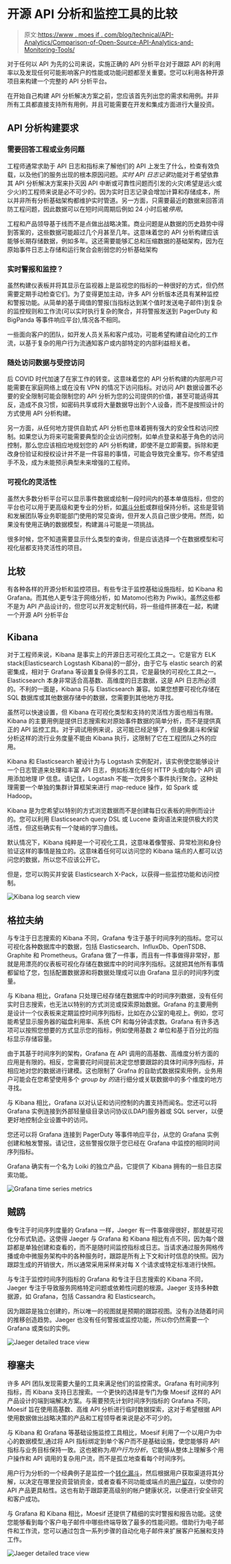 # 开源 API 分析和监控工具的比较

> 原文:[https://www . moes if . com/blog/technical/API-Analytics/Comparison-of-Open-Source-API-Analytics-and-Monitoring-Tools/](https://www.moesif.com/blog/technical/api-analytics/Comparison-of-Open-Source-API-Analytics-and-Monitoring-Tools/)

对于任何以 API 为先的公司来说，实施正确的 API 分析平台对于跟踪 API 的利用率以及发现任何可能影响客户的性能或功能问题都至关重要。您可以利用各种开源项目来构建一个完整的 API 分析平台。

在开始自己构建 API 分析解决方案之前，您应该首先列出您的需求和用例。并非所有工具都直接支持所有用例，并且可能需要在开发和集成方面进行大量投资。

## API 分析构建要求

### 需要回答工程或业务问题

工程师通常求助于 API 日志和指标来了解他们的 API 上发生了什么，检查有效负载，以及他们的服务出现的根本原因问题。*实时 API 日志记录*功能对于希望依靠其 API 分析解决方案来扑灭因 API 中断或可靠性问题而引发的火灾(希望是远火或少火)的工程师来说是必不可少的。因为实时日志记录会增加计算和存储成本，所以并非所有分析基础架构都维护实时管道。另一方面，只需要最近的数据来回答消防工程问题，因此数据可以在短时间周期后例如 24 小时后被*停用*。

工程和产品领导基于线而不是点做出战略决策。商业问题是从数据的历史趋势中得到答案的，这些数据可能超过几个月甚至几年。这意味着您的 API 分析构建应该能够长期存储数据，例如多年。这还需要能够汇总和压缩数据的基础架构，因为在原始事件日志上存储和运行聚合会削弱您的分析基础架构

### 实时警报和监控？

虽然构建仪表板并将其显示在监视器上是监视您的指标的一种很好的方式，但仍然需要定期手动检查它们。为了变得更加主动，许多 API 分析版本还具有某种监控和警报功能。从简单的基于阈值的警报(当指标达到某个值时发送电子邮件)到复杂的监控规则和工作流(可以实时执行复杂的聚合，并将警报发送到 PagerDuty 和 BigPanda 等事件响应平台),情况各不相同。

一些面向客户的团队，如开发人员关系和客户成功，可能希望构建自动化的工作流，以基于复杂的用户行为流通知客户或内部特定的内部利益相关者。

### 随处访问数据与受控访问

后 COVID 时代加速了在家工作的转变。这意味着您的 API 分析构建的内部用户可能需要在家庭网络上或在没有 VPN 的情况下访问指标。对访问 API 数据设置不必要的安全限制可能会限制您的 API 分析为您的公司提供的价值，甚至可能适得其反，造成不良习惯，如密码共享或将大量数据导出到个人设备，而不是按照设计的方式使用 API 分析构建。

另一方面，从任何地方提供自助式 API 分析也意味着拥有强大的安全性和访问控制。如果您认为将来可能需要典型的企业访问控制，如单点登录和基于角色的访问控制，那么您应该相应地规划您的 API 分析构建，即使不是立即需要。拆除和更改身份验证和授权设计并不是一件容易的事情，可能会导致完全重写。你不希望措手不及，成为未能预示典型未来增强的工程师。

### 可视化的灵活性

虽然大多数分析平台可以显示事件数据或绘制一段时间内的基本单值指标，但您的平台也可以用于更高级和更专业的分析，如[漏斗分析](/blog/technical/api-analytics/Mastering-API-Analytics-for-API-Programs-Chapter-1/)或群组保持分析。这些是营销和发展团队等业务职能部门使用的常见查询，但开发人员自己很少使用。然而，如果没有使用正确的数据模型，构建漏斗可能是一项挑战。

很多时候，您不知道需要显示什么类型的查询，但是应该选择一个在数据模型和可视化层都支持灵活性的项目。

## 比较

有各种各样的开源分析和监控项目。有些专注于监控基础设施指标，如 Kibana 和 Grafana。而其他人更专注于网络分析，如 Matomo(也称为 Piwik)。虽然这些都不是为 API 产品设计的，但您可以开发定制代码，将一些组件拼凑在一起，构建一个开源 API 分析平台

## Kibana

对于工程师来说，Kibana 是事实上的开源日志可视化工具之一。它是官方 ELK stack(Elasticsearch Logstash Kibana)的一部分，由于它与 elastic search 的紧密集成，相对于 Grafana 等设置复杂得多的工具，它是最快的可视化工具之一。Elasticsearch 本身非常适合高基数、高维度的日志数据，这是 API 日志所必须的。不利的一面是，Kibana 只与 Elasticsearch 兼容。如果您想要可视化存储在 SQL 数据库或其他数据存储中的数据，您需要到其他地方寻找。

虽然可以快速设置，但 Kibana 在可视化类型和支持的灵活性方面也相当有限。Kibana 的主要用例是提供日志搜索和对原始事件数据的简单分析，而不是提供真正的 API 监控工具。对于调试用例来说，这可能已经足够了，但是像漏斗和保留分析这样的流行业务度量不能由 Kibana 执行，这限制了它在工程团队之外的应用。

Kibana 和 Elasticsearch 被设计为与 Logstash 实例配对，该实例使您能够设计一个日志管道来处理和丰富 API 日志，例如标准化任何 HTTP 头或向每个 API 调用添加地理 IP 信息。请记住，Logstash 不能一次跨多个事件执行聚合。这种处理需要一个单独的集群计算框架来进行 map-reduce 操作，如 Spark 或 Hadoop。

Kibana 是为您希望以特别的方式浏览数据而不是创建每日仪表板的用例而设计的。您可以利用 Elasticsearch query DSL 或 Lucene 查询语法来提供极大的灵活性，但这些确实有一个陡峭的学习曲线。

默认情况下，Kibana 纯粹是一个可视化工具，这意味着像警报、异常检测和身份验证这样的事情是独立的。这意味着任何可以访问您的 Kibana 端点的人都可以访问您的数据，所以您不应该公开它。

但是，您可以购买并安装 Elasticsearch X-Pack，以获得一些监控功能和访问控制。

![Kibana log search view](img/7c939b9abe389b9143a8fc50eeff56f7.png)

## 格拉夫纳

与专注于日志搜索的 Kibana 不同，Grafana 专注于基于时间序列的指标。您可以可视化各种数据库中的数据，包括 Elasticsearch、InfluxDb、OpenTSDB、Graphite 和 Prometheus。Grafana 做了一件事，而且有一件事做得非常好，那就是用漂亮的仪表板可视化存储在数据库中的时间序列指标。这就把其他所有事情都留给了您，包括配置数据源和将数据处理成可以由 Grafana 显示的时间序列度量。

与 Kibana 相比，Grafana 只处理已经存储在数据库中的时间序列数据，没有任何实时日志搜索，也无法以特别的方式浏览或探索原始数据。Grafana 的主要用例是设计一个仪表板来定期监控时间序列指标，比如在办公室的电视上。例如，您可能希望显示服务器的磁盘利用率、系统 CPI 和每分钟请求数。Grafana 有许多选项可以按照您想要的方式显示您的指标，例如使用基数 2 单位和基于百分比的指标显示存储容量。

由于其基于时间序列的架构，Grafana 在 API 调用的高基数、高维度分析方面的应用是有限的。相反，您需要花时间提前决定您想要跟踪的具体时间序列指标，并相应地对您的数据进行建模。这也限制了 Grafna 的自助式数据探索用例，业务用户可能会在您希望使用多个 *group by 的*进行细分或关联数据中的多个维度的地方寻找。

与 Kibana 相比，Grafana 以对认证和访问控制的内置支持而闻名。您还可以将 Grafana 实例连接到外部轻量级目录访问协议(LDAP)服务器或 SQL server，以便更好地控制企业设置中的访问。

您还可以将 Grafana 连接到 PagerDuty 等事件响应平台，从您的 Grafana 实例创建和触发警报。请记住，这些警报仅限于您已经在 Grafana 中监控的相同时间序列指标。

Grafana 确实有一个名为 Loiki 的独立产品，它提供了 Kibana 拥有的一些日志探索功能。

![Grafana time series metrics](img/df30cf329268fadd292bd606c6e74976.png)

## 贼鸥

像专注于时间序列度量的 Grafana 一样，Jaeger 有一件事做得很好，那就是可视化分布式轨迹。这使得 Jaeger 与 Grafana 和 Kibana 相比有点不同，因为每个跟踪都是单独创建和查看的，而不是随时间监控指标或日志。当请求通过服务网格传播或命中微服务架构中的各种服务时，跟踪是所有上下文和计时信息的快照。因为跟踪生成的开销很大，所以通常采用采样来对每 X 个请求或特定标准进行快照。

与专注于监控时间序列指标的 Grafana 和专注于日志搜索的 Kibana 不同，Jaeger 专注于导致服务网格特定问题或依赖性问题的根源。Jaeger 支持多种数据源，如 Grafana，包括 Cassandra 和 Elasticsearch。

因为跟踪是独立创建的，所以唯一的视图就是预期的跟踪视图。没有办法随着时间的推移创造趋势。Jaeger 也没有任何警报或监控功能，所以你仍然需要一个 Grafana 或类似的实例。

![Jaeger detailed trace view](img/c2d37793de93eac3f127a72cee6c7d06.png)

## 穆塞夫

许多 API 团队发现需要大量的工具来满足他们的监控需求。Grafana 有时间序列指标，而 Kibana 支持日志搜索。一个更快的选择是专门为像 Moesif 这样的 API 产品设计的端到端解决方案。与需要预先计划时间序列指标的 Grafana 不同，Moesif 旨在使用高基数、高维 API 分析进行临时数据探索，这对于希望根据 API 使用数据做出战略决策的产品和工程领导者来说是必不可少的。

与 Kibana 和 Grafana 等基础设施监控工具相比，Moesif 利用了一个以用户为中心的数据模型,通过将 API 指标绑定到单个客户而不是基础设施，使您能够将 API 指标与业务目标保持一致。这也被称为*用户行为分析*，它能够从整体上理解多个用户操作和 API 调用的复杂用户流，而不是孤立地查看每个时间序列。

用户行为分析的一个经典例子是监控一个[转化漏斗](/blog/api-product-management/developer-journey/Tracking-a-Developer's-Journey-From-Visiting-Documentation-Visit-to-First-API-Call/)，然后根据用户获取渠道将其分解，以决定在哪里投资营销资金，或者查看不同功能或端点的[用户留存](/blog/technical/api-analytics/Mastering-API-Analytics-for-API-Programs-Chapter-2/)，以使你的 API 产品更具粘性。这也有助于跟踪更高级别的帐户健康状况，以便进行安全研究和客户成功。

与 Grafana 和 Kibana 相比，Moesif 还提供了精细的实时警报和报告功能。这使您能够看到每个客户电子邮件中哪些终端导致了最多的性能问题。借助行为电子邮件和工作流，您可以通过包含一系列步骤的自动化电子邮件来扩展客户拓展和支持工作。

![Jaeger detailed trace view](img/997357046b9f8a7538d26c9a77458ef2.png)